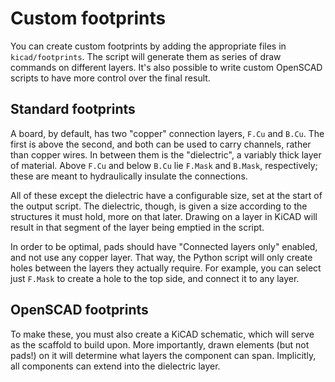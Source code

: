 # Custom footprints

You can create custom footprints by adding the appropriate files in `kicad/footprints`.
The script will generate them as series of draw commands on different layers.
It's also possible to write custom OpenSCAD scripts to have more control over the final result.

## Standard footprints
A board, by default, has two "copper" connection layers, `F.Cu` and `B.Cu`.
The first is above the second, and both can be used to carry channels, rather than copper wires.
In between them is the "dielectric", a variably thick layer of material.
Above `F.Cu` and below `B.Cu` lie `F.Mask` and `B.Mask`, respectively;
these are meant to hydraulically insulate the connections.

All of these except the dielectric have a configurable size, set at the start of the output script.
The dielectric, though, is given a size according to the structures it must hold, more on that later.
Drawing on a layer in KiCAD will result in that segment of the layer being emptied in the script.

In order to be optimal, pads should have "Connected layers only" enabled, and not use any copper layer.
That way, the Python script will only create holes between the layers they actually require.
For example, you can select just `F.Mask` to create a hole to the top side, and connect it to any layer.


## OpenSCAD footprints
To make these, you must also create a KiCAD schematic, which will serve as the scaffold to build upon.
More importantly, drawn elements (but not pads!) on it will determine what layers the component can span.
Implicitly, all components can extend into the dielectric layer.
